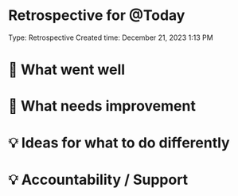 # Retrospective for @Today

Type: Retrospective
Created time: December 21, 2023 1:13 PM

# 🙌 What went well

# 🌱 What needs improvement

# 💡 Ideas for what to do differently

# 💡 Accountability / Support